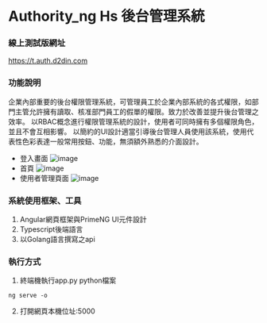 # Authority_ng Hs 後台管理系統
### 線上測試版網址
https://t.auth.d2din.com 
### 功能說明
企業內部重要的後台權限管理系統，可管理員工於企業內部系統的各式權限，如部門主管允許擁有讀取、核准部門員工的假單的權限。致力於改善並提升後台管理之效率。
以RBAC概念進行權限管理系統的設計，使用者可同時擁有多個權限角色，並且不會互相影響。
以簡約的UI設計適當引導後台管理人員使用該系統，使用代表性色彩表達一般常用按鈕、功能，無須額外熟悉的介面設計。
* 登入畫面
![image](https://user-images.githubusercontent.com/69799370/236853650-5d1d8fc8-da34-4cae-b92e-626f4da0dca3.png)
* 首頁
![image](https://user-images.githubusercontent.com/69799370/236853780-fa32563b-59b9-4451-a9c0-4a001442c660.png)
* 使用者管理頁面
![image](https://user-images.githubusercontent.com/69799370/236853859-28b17d90-7688-461c-a8b9-76365f131111.png)

### 系統使用框架、工具
1. Angular網頁框架與PrimeNG UI元件設計
2. Typescript後端語言
3. 以Golang語言撰寫之api
### 執行方式
1. 終端機執行app.py python檔案
```
ng serve -o
```
2. 打開網頁本機位址:5000
